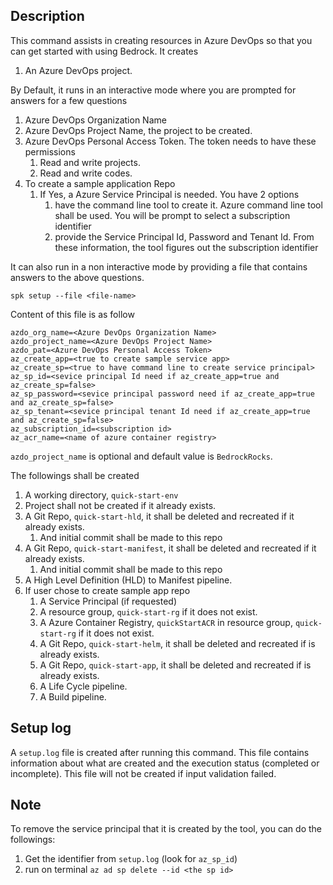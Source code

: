 ## Description

This command assists in creating resources in Azure DevOps so that you can get
started with using Bedrock. It creates

1. An Azure DevOps project.

By Default, it runs in an interactive mode where you are prompted for answers
for a few questions

1. Azure DevOps Organization Name
2. Azure DevOps Project Name, the project to be created.
3. Azure DevOps Personal Access Token. The token needs to have these permissions
   1. Read and write projects.
   2. Read and write codes.
4. To create a sample application Repo
   1. If Yes, a Azure Service Principal is needed. You have 2 options
      1. have the command line tool to create it. Azure command line tool shall
         be used. You will be prompt to select a subscription identifier
      2. provide the Service Principal Id, Password and Tenant Id. From these
         information, the tool figures out the subscription identifier

It can also run in a non interactive mode by providing a file that contains
answers to the above questions.

```
spk setup --file <file-name>
```

Content of this file is as follow

```
azdo_org_name=<Azure DevOps Organization Name>
azdo_project_name=<Azure DevOps Project Name>
azdo_pat=<Azure DevOps Personal Access Token>
az_create_app=<true to create sample service app>
az_create_sp=<true to have command line to create service principal>
az_sp_id=<sevice principal Id need if az_create_app=true and az_create_sp=false>
az_sp_password=<sevice principal password need if az_create_app=true and az_create_sp=false>
az_sp_tenant=<sevice principal tenant Id need if az_create_app=true and az_create_sp=false>
az_subscription_id=<subscription id>
az_acr_name=<name of azure container registry>
```

`azdo_project_name` is optional and default value is `BedrockRocks`.

The followings shall be created

1. A working directory, `quick-start-env`
2. Project shall not be created if it already exists.
3. A Git Repo, `quick-start-hld`, it shall be deleted and recreated if it
   already exists.
   1. And initial commit shall be made to this repo
4. A Git Repo, `quick-start-manifest`, it shall be deleted and recreated if it
   already exists.
   1. And initial commit shall be made to this repo
5. A High Level Definition (HLD) to Manifest pipeline.
6. If user chose to create sample app repo
   1. A Service Principal (if requested)
   2. A resource group, `quick-start-rg` if it does not exist.
   3. A Azure Container Registry, `quickStartACR` in resource group,
      `quick-start-rg` if it does not exist.
   4. A Git Repo, `quick-start-helm`, it shall be deleted and recreated if is
      already exists.
   5. A Git Repo, `quick-start-app`, it shall be deleted and recreated if is
      already exists.
   6. A Life Cycle pipeline.
   7. A Build pipeline.

## Setup log

A `setup.log` file is created after running this command. This file contains
information about what are created and the execution status (completed or
incomplete). This file will not be created if input validation failed.

## Note

To remove the service principal that it is created by the tool, you can do the
followings:

1. Get the identifier from `setup.log` (look for `az_sp_id`)
2. run on terminal `az ad sp delete --id <the sp id>`
